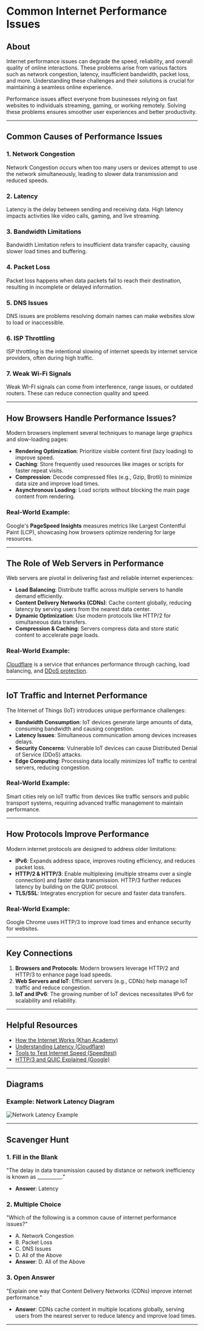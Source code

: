 # Common Internet Performance Issues

## About

Internet performance issues can degrade the speed, reliability, and overall quality of online interactions. These problems arise from various factors such as network congestion, latency, insufficient bandwidth, packet loss, and more. Understanding these challenges and their solutions is crucial for maintaining a seamless online experience.

Performance issues affect everyone from businesses relying on fast websites to individuals streaming, gaming, or working remotely. Solving these problems ensures smoother user experiences and better productivity.

---

## Common Causes of Performance Issues

### 1. **Network Congestion**
Network Congestion occurs when too many users or devices attempt to use the network simultaneously, leading to slower data transmission and reduced speeds.

### 2. **Latency**
Latency is the delay between sending and receiving data. High latency impacts activities like video calls, gaming, and live streaming.

### 3. **Bandwidth Limitations**
Bandwidth Limitation refers to insufficient data transfer capacity, causing slower load times and buffering.

### 4. **Packet Loss**
Packet loss happens when data packets fail to reach their destination, resulting in incomplete or delayed information.

### 5. **DNS Issues**
DNS issues are problems resolving domain names can make websites slow to load or inaccessible.

### 6. **ISP Throttling**
ISP throttling is the intentional slowing of internet speeds by internet service providers, often during high traffic.

### 7. **Weak Wi-Fi Signals**
Weak WI-FI signals can come from interference, range issues, or outdated routers. These can reduce connection quality and speed.

---

## How Browsers Handle Performance Issues?

Modern browsers implement several techniques to manage large graphics and slow-loading pages:

- **Rendering Optimization**: Prioritize visible content first (lazy loading) to improve speed.
- **Caching**: Store frequently used resources like images or scripts for faster repeat visits.
- **Compression**: Decode compressed files (e.g., Gzip, Brotli) to minimize data size and improve load times.
- **Asynchronous Loading**: Load scripts without blocking the main page content from rendering.

### Real-World Example:
Google's **PageSpeed Insights** measures metrics like Largest Contentful Paint (LCP), showcasing how browsers optimize rendering for large resources.

---

## The Role of Web Servers in Performance

Web servers are pivotal in delivering fast and reliable internet experiences:

- **Load Balancing**: Distribute traffic across multiple servers to handle demand efficiently.
- **Content Delivery Networks (CDNs)**: Cache content globally, reducing latency by serving users from the nearest data center.
- **Dynamic Optimization**: Use modern protocols like HTTP/2 for simultaneous data transfers.
- **Compression & Caching**: Servers compress data and store static content to accelerate page loads.

### Real-World Example:
[Cloudflare](https://www.cloudflare.com/) is a service that enhances performance through caching, load balancing, and [DDoS protection](https://www.fortinet.com/resources/cyberglossary/ddos-attack#:~:text=DDoS%20Attack%20Mitigation-,DDoS%20Attack%20Meaning,connected%20online%20services%20and%20sites.).

---

## IoT Traffic and Internet Performance

The Internet of Things (IoT) introduces unique performance challenges:

- **Bandwidth Consumption**: IoT devices generate large amounts of data, consuming bandwidth and causing congestion.
- **Latency Issues**: Simultaneous communication among devices increases delays.
- **Security Concerns**: Vulnerable IoT devices can cause Distributed Denial of Service (DDoS) attacks.
- **Edge Computing**: Processing data locally minimizes IoT traffic to central servers, reducing congestion.

### Real-World Example:
Smart cities rely on IoT traffic from devices like traffic sensors and public transport systems, requiring advanced traffic management to maintain performance.

---

## How Protocols Improve Performance

Modern internet protocols are designed to address older limitations:

- **IPv6**: Expands address space, improves routing efficiency, and reduces packet loss.
- **HTTP/2 & HTTP/3**: Enable multiplexing (multiple streams over a single connection) and faster data transmission. HTTP/3 further reduces latency by building on the QUIC protocol.
- **TLS/SSL**: Integrates encryption for secure and faster data transfers.

### Real-World Example:
Google Chrome uses HTTP/3 to improve load times and enhance security for websites.

---

## Key Connections

1. **Browsers and Protocols**: Modern browsers leverage HTTP/2 and HTTP/3 to enhance page load speeds.
2. **Web Servers and IoT**: Efficient servers (e.g., CDNs) help manage IoT traffic and reduce congestion.
3. **IoT and IPv6**: The growing number of IoT devices necessitates IPv6 for scalability and reliability.

---

## Helpful Resources

- [How the Internet Works (Khan Academy)](https://www.khanacademy.org)
- [Understanding Latency (Cloudflare)](https://www.cloudflare.com/learning/performance/what-is-latency/)
- [Tools to Test Internet Speed (Speedtest)](https://www.speedtest.net)
- [HTTP/3 and QUIC Explained (Google)](https://www.chromium.org/quic/)

---

## Diagrams

### Example: Network Latency Diagram
![Network Latency Example](diagram-image)

---

## Scavenger Hunt

### 1. Fill in the Blank
"The delay in data transmission caused by distance or network inefficiency is known as __________."
- **Answer**: Latency

### 2. Multiple Choice
"Which of the following is a common cause of internet performance issues?"
- A. Network Congestion
- B. Packet Loss
- C. DNS Issues
- D. All of the Above
- **Answer**: D. All of the Above

### 3. Open Answer
"Explain one way that Content Delivery Networks (CDNs) improve internet performance."
- **Answer**: CDNs cache content in multiple locations globally, serving users from the nearest server to reduce latency and improve load times.

---